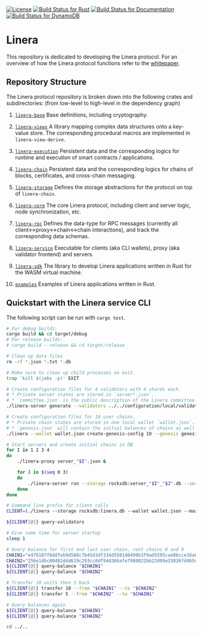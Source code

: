 [![License](https://img.shields.io/badge/license-Apache-green.svg)](LICENSE)
[![Build Status for Rust](https://github.com/linera-io/linera-protocol/actions/workflows/rust.yml/badge.svg)](https://github.com/linera-io/linera-protocol/actions/workflows/rust.yml)
[![Build Status for Documentation](https://github.com/linera-io/linera-protocol/actions/workflows/documentation.yml/badge.svg)](https://github.com/linera-io/linera-protocol/actions/workflows/documentation.yml)
[![Build Status for DynamoDB](https://github.com/linera-io/linera-protocol/actions/workflows/dynamodb.yml/badge.svg)](https://github.com/linera-io/linera-protocol/actions/workflows/dynamodb.yml)
<!-- [![Build Status for Kubernetes](https://github.com/linera-io/linera-protocol/actions/workflows/kubernetes.yml/badge.svg)](https://github.com/linera-io/linera-protocol/actions/workflows/kubernetes.yml) -->

# Linera

This repository is dedicated to developing the Linera protocol. For an overview of how
the Linera protocol functions refer to the [whitepaper](https://linera.io/whitepaper).

## Repository Structure

The Linera protocol repository is broken down into the following crates and subdirectories: (from low-level to high-level in the dependency graph)

1. [`linera-base`](https://linera-io.github.io/linera-protocol/linera_base/index.html) Base definitions, including cryptography.

2. [`linera-views`](https://linera-io.github.io/linera-protocol/linera_views/index.html) A library mapping complex data structures onto a key-value store. The corresponding procedural macros are implemented in `linera-view-derive`.

3. [`linera-execution`](https://linera-io.github.io/linera-protocol/linera_execution/index.html) Persistent data and the corresponding logics for runtime and execution of smart contracts / applications.

4. [`linera-chain`](https://linera-io.github.io/linera-protocol/linera_chain/index.html) Persistent data and the corresponding logics for chains of blocks, certificates, and cross-chain messaging.

5. [`linera-storage`](https://linera-io.github.io/linera-protocol/linera_storage/index.html) Defines the storage abstractions for the protocol on top of `linera-chain`.

6. [`linera-core`](https://linera-io.github.io/linera-protocol/linera_core/index.html) The core Linera protocol, including client and server logic, node synchronization, etc.

7. [`linera-rpc`](https://linera-io.github.io/linera-protocol/linera_rpc/index.html) Defines the data-type for RPC messages (currently all client<->proxy<->chain<->chain interactions), and track the corresponding data schemas.

8. [`linera-service`](https://linera-io.github.io/linera-protocol/linera_service/index.html) Executable for clients (aka CLI wallets), proxy (aka validator frontend) and servers.

9. [`linera-sdk`](https://linera-io.github.io/linera-protocol/linera_sdk/index.html) The library to develop Linera applications written in Rust for the WASM virtual machine.

10. [`examples`](./examples) Examples of Linera applications written in Rust.

## Quickstart with the Linera service CLI

The following script can be run with `cargo test`.

```bash
# For debug builds:
cargo build && cd target/debug
# For release builds:
# cargo build --release && cd target/release

# Clean up data files
rm -rf *.json *.txt *.db

# Make sure to clean up child processes on exit.
trap 'kill $(jobs -p)' EXIT

# Create configuration files for 4 validators with 4 shards each.
# * Private server states are stored in `server*.json`.
# * `committee.json` is the public description of the Linera committee.
./linera-server generate --validators ../../configuration/local/validator_{1,2,3,4}.toml --committee committee.json

# Create configuration files for 10 user chains.
# * Private chain states are stored in one local wallet `wallet.json`.
# * `genesis.json` will contain the initial balances of chains as well as the initial committee.
./linera --wallet wallet.json create-genesis-config 10 --genesis genesis.json --initial-funding 10 --committee committee.json

# Start servers and create initial chains in DB
for I in 1 2 3 4
do
    ./linera-proxy server_"$I".json &

    for J in $(seq 0 3)
    do
        ./linera-server run --storage rocksdb:server_"$I"_"$J".db --server server_"$I".json --shard "$J" --genesis genesis.json &
    done
done

# Command line prefix for client calls
CLIENT=(./linera --storage rocksdb:linera.db --wallet wallet.json --max-pending-messages 10000)

${CLIENT[@]} query-validators

# Give some time for server startup
sleep 1

# Query balance for first and last user chain, root chains 0 and 9
CHAIN1="e476187f6ddfeb9d588c7b45d3df334d5501d6499b3f9ad5595cae86cce16a65"
CHAIN2="256e1dbc00482ddd619c293cc0df94d366afe7980022bb22d99e33036fd465dd"
${CLIENT[@]} query-balance "$CHAIN1"
${CLIENT[@]} query-balance "$CHAIN2"

# Transfer 10 units then 5 back
${CLIENT[@]} transfer 10 --from "$CHAIN1" --to "$CHAIN2"
${CLIENT[@]} transfer 5 --from "$CHAIN2" --to "$CHAIN1"

# Query balances again
${CLIENT[@]} query-balance "$CHAIN1"
${CLIENT[@]} query-balance "$CHAIN2"

cd ../..
```
